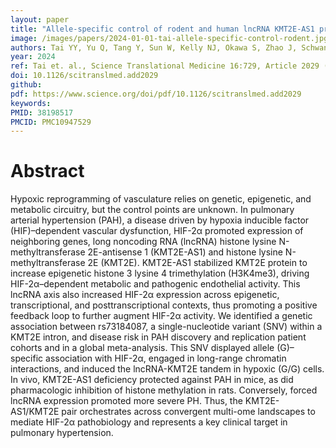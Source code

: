 ```yaml
---
layout: paper
title: "Allele-specific control of rodent and human lncRNA KMT2E-AS1 promotes hypoxic endothelial pathology in pulmonary hypertension"
image: /images/papers/2024-01-01-tai-allele-specific-control-rodent.jpg
authors: Tai YY, Yu Q, Tang Y, Sun W, Kelly NJ, Okawa S, Zhao J, Schwantes-An TH, Lacoux C, Torrino S, Aaraj YA, Khoury WE, Negi V, Liu M, Corey CG, Belmonte F, Vargas SO, Schwartz B, Bhat B, Chau BN, Karnes JH, Satoh T, Barndt RJ, Wu H, Parikh VN, Wang J, Zhang Y, McNamara D, Li G, Speyer G, Wang B, Shiva S, Kaufman B, Kim S, Gomez D, Mari B, Cho MH, Boueiz A, Pauciulo MW, Southgate L, Trembath RC, Sitbon O, Humbert M, Graf S, Morrell NW, Rhodes CJ, Wilkins MR, Nouraie M, Nichols WC, Desai AA, Bertero T & Chan SY
year: 2024
ref: Tai et. al., Science Translational Medicine 16:729, Article 2029 (2024) 
doi: 10.1126/scitranslmed.add2029
github:
pdf: https://www.science.org/doi/pdf/10.1126/scitranslmed.add2029
keywords: 
PMID: 38198517
PMCID: PMC10947529
---
```


# Abstract

Hypoxic reprogramming of vasculature relies on genetic, epigenetic, and metabolic circuitry, but the control points are unknown. In pulmonary arterial hypertension (PAH), a disease driven by hypoxia inducible factor (HIF)–dependent vascular dysfunction, HIF-2α promoted expression of neighboring genes, long noncoding RNA (lncRNA) histone lysine N-methyltransferase 2E-antisense 1 (KMT2E-AS1) and histone lysine N-methyltransferase 2E (KMT2E). KMT2E-AS1 stabilized KMT2E protein to increase epigenetic histone 3 lysine 4 trimethylation (H3K4me3), driving HIF-2α–dependent metabolic and pathogenic endothelial activity. This lncRNA axis also increased HIF-2α expression across epigenetic, transcriptional, and posttranscriptional contexts, thus promoting a positive feedback loop to further augment HIF-2α activity. We identified a genetic association between rs73184087, a single-nucleotide variant (SNV) within a KMT2E intron, and disease risk in PAH discovery and replication patient cohorts and in a global meta-analysis. This SNV displayed allele (G)–specific association with HIF-2α, engaged in long-range chromatin interactions, and induced the lncRNA-KMT2E tandem in hypoxic (G/G) cells. In vivo, KMT2E-AS1 deficiency protected against PAH in mice, as did pharmacologic inhibition of histone methylation in rats. Conversely, forced lncRNA expression promoted more severe PH. Thus, the KMT2E-AS1/KMT2E pair orchestrates across convergent multi-ome landscapes to mediate HIF-2α pathobiology and represents a key clinical target in pulmonary hypertension.
